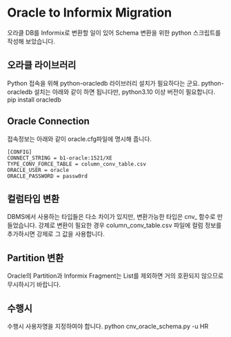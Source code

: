 # Oracle to Informix Migration

오라클 DB를 Informix로  변환할 일이 있어 Schema 변환을 위한 python 스크립트를 작성해 보았습니다.

## 오라클 라이브러리
Python 접속을 위해 python-oracledb 라이브러리 설치가 필요하다는 군요.
python-oracledb 설치는 아래와 같이 하면 됩니다만, python3.10 이상 버전이 필요합니다.
pip install oracledb

## Oracle Connection
접속정보는 아래와 같이 oracle.cfg파일에 명시해 줍니다.

```
[CONFIG]
CONNECT_STRING = b1-oracle:1521/XE
TYPE_CONV_FORCE_TABLE = column_conv_table.csv
ORACLE_USER = oracle
ORACLE_PASSWORD = passw0rd
```

## 컬럼타입 변환
DBMS에서 사용하는 타입들은 다소 차이가 있지만, 변환가능한 타입은 cnv_ 함수로 만들었습니다.
강제로 변환이 필요한 경우 column_conv_table.csv 파일에 컬럼 정보를 추가하시면 강제로 그 값을 사용합니다.

## Partition 변환 
Oracle의 Partition과 Informix Fragment는 List를 제외하면 거의 호환되지 않으므로 무시하시기 바랍니다.

## 수행시
수행시 사용자명을 지정하여야 합니다.
python cnv_oracle_schema.py -u HR
